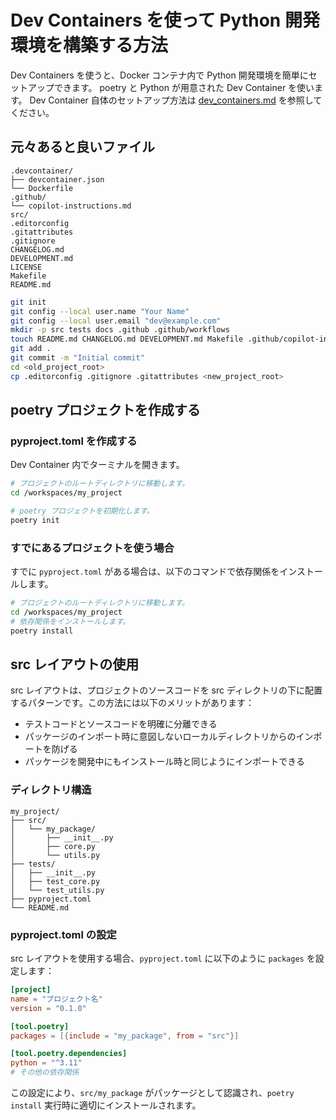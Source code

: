 # Dev Containers を使って Python 開発環境を構築する方法

Dev Containers を使うと、Docker コンテナ内で Python 開発環境を簡単にセットアップできます。
poetry と Python が用意された Dev Container を使います。
Dev Container 自体のセットアップ方法は [dev_containers.md](dev_containers.md) を参照してください。

## 元々あると良いファイル

```plain
.devcontainer/
├── devcontainer.json
└── Dockerfile
.github/
└── copilot-instructions.md
src/
.editorconfig
.gitattributes
.gitignore
CHANGELOG.md
DEVELOPMENT.md
LICENSE
Makefile
README.md
```

```bash
git init
git config --local user.name "Your Name"
git config --local user.email "dev@example.com"
mkdir -p src tests docs .github .github/workflows
touch README.md CHANGELOG.md DEVELOPMENT.md Makefile .github/copilot-instructions.md
git add .
git commit -m "Initial commit"
cd <old_project_root>
cp .editorconfig .gitignore .gitattributes <new_project_root>
```

## poetry プロジェクトを作成する

### pyproject.toml を作成する

Dev Container 内でターミナルを開きます。

```bash
# プロジェクトのルートディレクトリに移動します。
cd /workspaces/my_project

# poetry プロジェクトを初期化します。
poetry init
```

### すでにあるプロジェクトを使う場合

すでに `pyproject.toml` がある場合は、以下のコマンドで依存関係をインストールします。

```bash
# プロジェクトのルートディレクトリに移動します。
cd /workspaces/my_project
# 依存関係をインストールします。
poetry install
```

## src レイアウトの使用

src レイアウトは、プロジェクトのソースコードを src ディレクトリの下に配置するパターンです。この方法には以下のメリットがあります：

- テストコードとソースコードを明確に分離できる
- パッケージのインポート時に意図しないローカルディレクトリからのインポートを防げる
- パッケージを開発中にもインストール時と同じようにインポートできる

### ディレクトリ構造

```plain
my_project/
├── src/
│   └── my_package/
│       ├── __init__.py
│       ├── core.py
│       └── utils.py
├── tests/
│   ├── __init__.py
│   ├── test_core.py
│   └── test_utils.py
├── pyproject.toml
└── README.md
```

### pyproject.toml の設定

src レイアウトを使用する場合、`pyproject.toml` に以下のように `packages` を設定します：

```toml
[project]
name = "プロジェクト名"
version = "0.1.0"

[tool.poetry]
packages = [{include = "my_package", from = "src"}]

[tool.poetry.dependencies]
python = "^3.11"
# その他の依存関係
```

この設定により、`src/my_package` がパッケージとして認識され、`poetry install` 実行時に適切にインストールされます。
